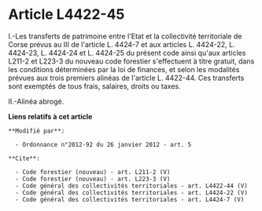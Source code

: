 # Article L4422-45

I.-Les transferts de patrimoine entre l'Etat et la collectivité territoriale de Corse prévus au III de l'article L. 4424-7 et
aux articles L. 4424-22, L. 4424-23, L. 4424-24 et L. 4424-25 du présent code ainsi qu'aux articles L211-2 et L223-3 du
nouveau code forestier s'effectuent à titre gratuit, dans les conditions déterminées par la loi de finances, et selon les
modalités prévues aux trois premiers alinéas de l'article L. 4422-44. Ces transferts sont exemptés de tous frais, salaires,
droits ou taxes. 

II.-Alinéa abrogé.

**Liens relatifs à cet article**

	**Modifié par**:

	  - Ordonnance n°2012-92 du 26 janvier 2012 - art. 5

	**Cite**:

	  - Code forestier (nouveau) - art. L211-2 (V)
	  - Code forestier (nouveau) - art. L223-3 (V)
	  - Code général des collectivités territoriales - art. L4422-44 (V)
	  - Code général des collectivités territoriales - art. L4424-22 (V)
	  - Code général des collectivités territoriales - art. L4424-7 (V)

